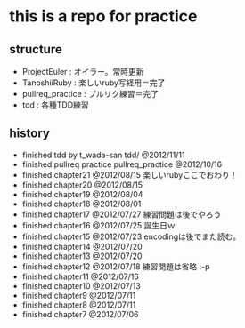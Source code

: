 # this is a repo for practice

## structure

* ProjectEuler : オイラー。常時更新
* TanoshiiRuby : 楽しいruby写経用＝完了
* pullreq_practice : プルリク練習＝完了
* tdd : 各種TDD練習

## history 
- finished tdd by t_wada-san tdd/ @2012/11/11
- finished pullreq practice pullreq_practice @2012/10/16
- finished chapter21 @2012/08/15 楽しいrubyここでおわり！
- finished chapter20 @2012/08/15
- finished chapter19 @2012/08/04
- finished chapter18 @2012/08/01
- finished chapter17 @2012/07/27 練習問題は後でやろう
- finished chapter16 @2012/07/25 誕生日ｗ
- finished chapter15 @2012/07/23 encodingは後でまた読む。
- finished chapter14 @2012/07/20
- finished chapter13 @2012/07/20
- finished chapter12 @2012/07/18 練習問題は省略 :-p
- finished chapter11 @2012/07/16
- finished chapter10 @2012/07/13
- finished chapter9 @2012/07/11
- finished chapter8 @2012/07/11
- finished chapter7 @2012/07/06
